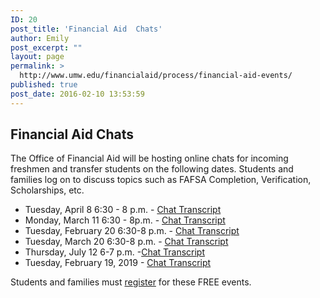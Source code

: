 ```yaml
---
ID: 20
post_title: 'Financial Aid  Chats'
author: Emily
post_excerpt: ""
layout: page
permalink: >
  http://www.umw.edu/financialaid/process/financial-aid-events/
published: true
post_date: 2016-02-10 13:53:59
---
```

<h2>Financial Aid Chats</h2>
The Office of Financial Aid will be hosting online chats for incoming freshmen and transfer students on the following dates. Students and families log on to discuss topics such as FAFSA Completion, Verification, Scholarships, etc.
<ul>
 	<li>Tuesday, April 8 6:30 - 8 p.m. - <a href="http://www.umw.edu/financialaid/wp-content/uploads/sites/31/2019/04/Financial-Aid-Chat-4-8-19.pdf">Chat Transcript</a></li>
 	<li>Monday, March 11 6:30 - 8p.m. - <a href="http://www.umw.edu/financialaid/wp-content/uploads/sites/31/2019/04/Financial-Aid-Chat-3-11-19-1.docx">Chat Transcript</a></li>
 	<li>Tuesday, February 20 6:30-8 p.m. - <a href="http://www.umw.edu/financialaid/wp-content/uploads/sites/31/2018/02/Financial-Aid-Chat-2-20-18.pdf">Chat Transcript</a></li>
 	<li>Tuesday, March 20 6:30-8 p.m. - <a href="http://www.umw.edu/financialaid/wp-content/uploads/sites/31/2018/03/Financial-Aid-Chat-3-20-18.pdf">Chat Transcript</a></li>
 	<li>Thursday, July 12 6-7 p.m. -<a href="http://www.umw.edu/financialaid/wp-content/uploads/sites/31/2018/08/FinAid-Chat-7-12-18.docx">Chat Transcript</a></li>
 	<li>Tuesday, February 19, 2019 - <a href="http://www.umw.edu/financialaid/wp-content/uploads/sites/31/2019/03/Chat-Transcript-02182019.pdf">Chat Transcript</a></li>
</ul>
Students and families must <a href="https://umw.askadmissions.net/emtinterestpage.aspx?ip=chatreg">register</a> for these FREE events.